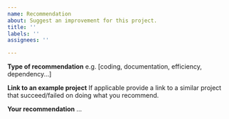 ```yaml
---
name: Recommendation
about: Suggest an improvement for this project.
title: ''
labels: ''
assignees: ''

---
```


**Type of recommendation**
e.g. [coding, documentation, efficiency, dependency...]

**Link to an example project**
If applicable provide a link to a similar project that succeed/failed on doing what you recommend.

**Your recommendation**
...
